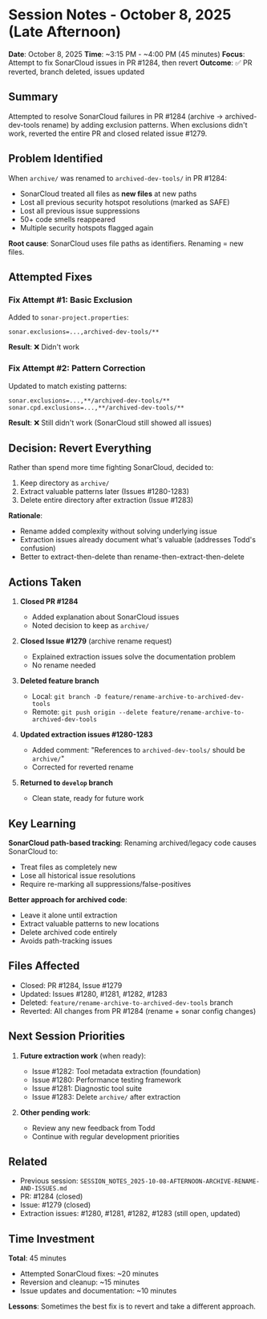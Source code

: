 # Session Notes - October 8, 2025 (Late Afternoon)

**Date**: October 8, 2025
**Time**: ~3:15 PM - ~4:00 PM (45 minutes)
**Focus**: Attempt to fix SonarCloud issues in PR #1284, then revert
**Outcome**: ✅ PR reverted, branch deleted, issues updated

## Summary

Attempted to resolve SonarCloud failures in PR #1284 (archive → archived-dev-tools rename) by adding exclusion patterns. When exclusions didn't work, reverted the entire PR and closed related issue #1279.

## Problem Identified

When `archive/` was renamed to `archived-dev-tools/` in PR #1284:
- SonarCloud treated all files as **new files** at new paths
- Lost all previous security hotspot resolutions (marked as SAFE)
- Lost all previous issue suppressions
- 50+ code smells reappeared
- Multiple security hotspots flagged again

**Root cause**: SonarCloud uses file paths as identifiers. Renaming = new files.

## Attempted Fixes

### Fix Attempt #1: Basic Exclusion
Added to `sonar-project.properties`:
```properties
sonar.exclusions=...,archived-dev-tools/**
```
**Result**: ❌ Didn't work

### Fix Attempt #2: Pattern Correction
Updated to match existing patterns:
```properties
sonar.exclusions=...,**/archived-dev-tools/**
sonar.cpd.exclusions=...,**/archived-dev-tools/**
```
**Result**: ❌ Still didn't work (SonarCloud still showed all issues)

## Decision: Revert Everything

Rather than spend more time fighting SonarCloud, decided to:
1. Keep directory as `archive/`
2. Extract valuable patterns later (Issues #1280-1283)
3. Delete entire directory after extraction (Issue #1283)

**Rationale**:
- Rename added complexity without solving underlying issue
- Extraction issues already document what's valuable (addresses Todd's confusion)
- Better to extract-then-delete than rename-then-extract-then-delete

## Actions Taken

1. **Closed PR #1284**
   - Added explanation about SonarCloud issues
   - Noted decision to keep as `archive/`

2. **Closed Issue #1279** (archive rename request)
   - Explained extraction issues solve the documentation problem
   - No rename needed

3. **Deleted feature branch**
   - Local: `git branch -D feature/rename-archive-to-archived-dev-tools`
   - Remote: `git push origin --delete feature/rename-archive-to-archived-dev-tools`

4. **Updated extraction issues #1280-1283**
   - Added comment: "References to `archived-dev-tools/` should be `archive/`"
   - Corrected for reverted rename

5. **Returned to `develop` branch**
   - Clean state, ready for future work

## Key Learning

**SonarCloud path-based tracking**: Renaming archived/legacy code causes SonarCloud to:
- Treat files as completely new
- Lose all historical issue resolutions
- Require re-marking all suppressions/false-positives

**Better approach for archived code**:
- Leave it alone until extraction
- Extract valuable patterns to new locations
- Delete archived code entirely
- Avoids path-tracking issues

## Files Affected

- Closed: PR #1284, Issue #1279
- Updated: Issues #1280, #1281, #1282, #1283
- Deleted: `feature/rename-archive-to-archived-dev-tools` branch
- Reverted: All changes from PR #1284 (rename + sonar config changes)

## Next Session Priorities

1. **Future extraction work** (when ready):
   - Issue #1282: Tool metadata extraction (foundation)
   - Issue #1280: Performance testing framework
   - Issue #1281: Diagnostic tool suite
   - Issue #1283: Delete `archive/` after extraction

2. **Other pending work**:
   - Review any new feedback from Todd
   - Continue with regular development priorities

## Related

- Previous session: `SESSION_NOTES_2025-10-08-AFTERNOON-ARCHIVE-RENAME-AND-ISSUES.md`
- PR: #1284 (closed)
- Issue: #1279 (closed)
- Extraction issues: #1280, #1281, #1282, #1283 (still open, updated)

## Time Investment

**Total**: 45 minutes
- Attempted SonarCloud fixes: ~20 minutes
- Reversion and cleanup: ~15 minutes
- Issue updates and documentation: ~10 minutes

**Lessons**: Sometimes the best fix is to revert and take a different approach.
